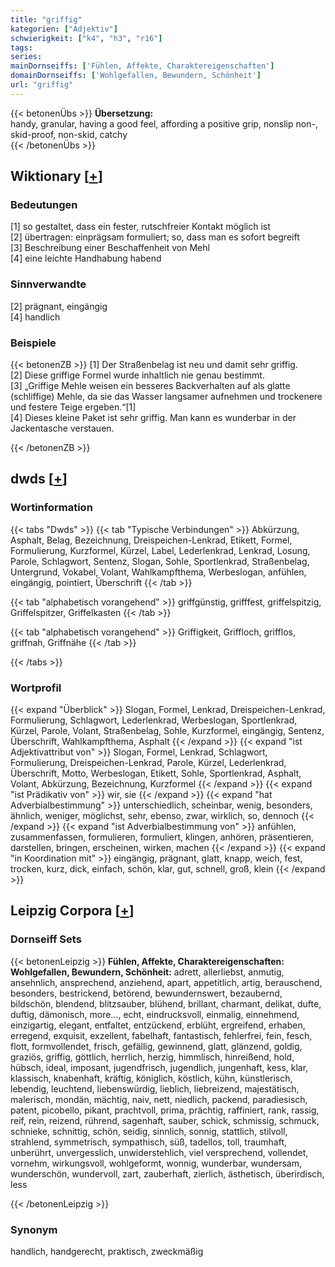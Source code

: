 ```yaml
---
title: "griffig"
kategorien: ["Adjektiv"]
schwierigkeit: ["k4", "h3", "r16"]
tags:
series:
mainDornseiffs: ['Fühlen, Affekte, Charaktereigenschaften']
domainDornseiffs: ['Wohlgefallen, Bewundern, Schönheit']
url: "griffig"
---
```


{{< betonenÜbs >}}
**Übersetzung:**  
handy, granular, having a good feel, affording a positive grip, nonslip non-, skid-proof, non-skid, catchy  
{{< /betonenÜbs >}}

## Wiktionary [[+](https://de.wiktionary.org/wiki/griffig)]

### Bedeutungen
[1] so gestaltet, dass ein fester, rutschfreier Kontakt möglich ist  
[2] übertragen: einprägsam formuliert; so, dass man es sofort begreift  
[3] Beschreibung einer Beschaffenheit von Mehl  
[4] eine leichte Handhabung habend  

### Sinnverwandte
[2] prägnant, eingängig  
[4] handlich  

### Beispiele
{{< betonenZB >}}
[1] Der Straßenbelag ist neu und damit sehr griffig.  
[2] Diese griffige Formel wurde inhaltlich nie genau bestimmt.  
[3] „Griffige Mehle weisen ein besseres Backverhalten auf als glatte (schliffige) Mehle, da sie das Wasser langsamer aufnehmen und trockenere und festere Teige ergeben.“[1]  
[4] Dieses kleine Paket ist sehr griffig. Man kann es wunderbar in der Jackentasche verstauen.  

{{< /betonenZB >}}


## dwds [[+](https://www.dwds.de/wb/griffig)]

### Wortinformation
{{< tabs "Dwds" >}}
{{< tab "Typische Verbindungen" >}}
Abkürzung, Asphalt, Belag, Bezeichnung, Dreispeichen-Lenkrad, Etikett, Formel, Formulierung, Kurzformel, Kürzel, Label, Lederlenkrad, Lenkrad, Losung, Parole, Schlagwort, Sentenz, Slogan, Sohle, Sportlenkrad, Straßenbelag, Untergrund, Vokabel, Volant, Wahlkampfthema, Werbeslogan, anfühlen, eingängig, pointiert, Überschrift
{{< /tab >}}

{{< tab "alphabetisch vorangehend" >}}
griffgünstig, grifffest, griffelspitzig, Griffelspitzer, Griffelkasten
{{< /tab >}}

{{< tab "alphabetisch vorangehend" >}}
Griffigkeit, Griffloch, grifflos, griffnah, Griffnähe
{{< /tab >}}

{{< /tabs >}}

### Wortprofil
{{< expand "Überblick" >}} Slogan, Formel, Lenkrad, Dreispeichen-Lenkrad, Formulierung, Schlagwort, Lederlenkrad, Werbeslogan, Sportlenkrad, Kürzel, Parole, Volant, Straßenbelag, Sohle, Kurzformel, eingängig, Sentenz, Überschrift, Wahlkampfthema, Asphalt {{< /expand >}}
{{< expand "ist Adjektivattribut von" >}} Slogan, Formel, Lenkrad, Schlagwort, Formulierung, Dreispeichen-Lenkrad, Parole, Kürzel, Lederlenkrad, Überschrift, Motto, Werbeslogan, Etikett, Sohle, Sportlenkrad, Asphalt, Volant, Abkürzung, Bezeichnung, Kurzformel {{< /expand >}}
{{< expand "ist Prädikativ von" >}} wir, sie {{< /expand >}}
{{< expand "hat Adverbialbestimmung" >}} unterschiedlich, scheinbar, wenig, besonders, ähnlich, weniger, möglichst, sehr, ebenso, zwar, wirklich, so, dennoch {{< /expand >}}
{{< expand "ist Adverbialbestimmung von" >}} anfühlen, zusammenfassen, formulieren, formuliert, klingen, anhören, präsentieren, darstellen, bringen, erscheinen, wirken, machen {{< /expand >}}
{{< expand "in Koordination mit" >}} eingängig, prägnant, glatt, knapp, weich, fest, trocken, kurz, dick, einfach, schön, klar, gut, schnell, groß, klein {{< /expand >}}

## Leipzig Corpora [[+](https://corpora.uni-leipzig.de/en/res?word=griffig&corpusId=deu_newscrawl-public_2018)]

### Dornseiff Sets
{{< betonenLeipzig >}}
**Fühlen, Affekte, Charaktereigenschaften:**  
**Wohlgefallen, Bewundern, Schönheit:** adrett, allerliebst, anmutig, ansehnlich, ansprechend, anziehend, apart, appetitlich, artig, berauschend, besonders, bestrickend, betörend, bewundernswert, bezaubernd, bildschön, blendend, blitzsauber, blühend, brillant, charmant, delikat, dufte, duftig, dämonisch, more..., echt, eindrucksvoll, einmalig, einnehmend, einzigartig, elegant, entfaltet, entzückend, erblüht, ergreifend, erhaben, erregend, exquisit, exzellent, fabelhaft, fantastisch, fehlerfrei, fein, fesch, flott, formvollendet, frisch, gefällig, gewinnend, glatt, glänzend, goldig, graziös, griffig, göttlich, herrlich, herzig, himmlisch, hinreißend, hold, hübsch, ideal, imposant, jugendfrisch, jugendlich, jungenhaft, kess, klar, klassisch, knabenhaft, kräftig, königlich, köstlich, kühn, künstlerisch, lebendig, leuchtend, liebenswürdig, lieblich, liebreizend, majestätisch, malerisch, mondän, mächtig, naiv, nett, niedlich, packend, paradiesisch, patent, picobello, pikant, prachtvoll, prima, prächtig, raffiniert, rank, rassig, reif, rein, reizend, rührend, sagenhaft, sauber, schick, schmissig, schmuck, schnieke, schnittig, schön, seidig, sinnlich, sonnig, stattlich, stilvoll, strahlend, symmetrisch, sympathisch, süß, tadellos, toll, traumhaft, unberührt, unvergesslich, unwiderstehlich, viel versprechend, vollendet, vornehm, wirkungsvoll, wohlgeformt, wonnig, wunderbar, wundersam, wunderschön, wundervoll, zart, zauberhaft, zierlich, ästhetisch, überirdisch, less  

{{< /betonenLeipzig >}}

### Synonym
handlich, handgerecht, praktisch, zweckmäßig


